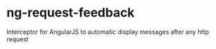# ng-request-feedback
Interceptor for AngularJS to automatic display messages after any http request
